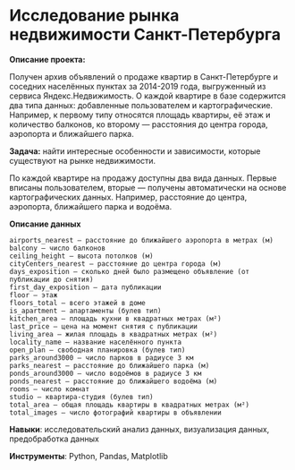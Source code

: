 # Исследование рынка недвижимости Санкт-Петербурга

**Описание проекта:** 

Получен архив объявлений о продаже квартир в Санкт-Петербурге и соседних населённых пунктах за 2014-2019 года, выгруженный из сервиса Яндекс.Недвижимость. О каждой квартире в базе содержится два типа данных: добавленные пользователем и картографические. Например, к первому типу относятся площадь квартиры, её этаж и количество балконов, ко второму — расстояния до центра города, аэропорта и ближайшего парка.

**Задача:** найти интересные особенности и зависимости, которые существуют на рынке недвижимости.

По каждой квартире на продажу доступны два вида данных. Первые вписаны пользователем, вторые — получены автоматически на основе картографических данных. Например, расстояние до центра, аэропорта, ближайшего парка и водоёма. 

**Описание данных**

    airports_nearest — расстояние до ближайшего аэропорта в метрах (м)
    balcony — число балконов
    ceiling_height — высота потолков (м)
    cityCenters_nearest — расстояние до центра города (м)
    days_exposition — сколько дней было размещено объявление (от публикации до снятия)
    first_day_exposition — дата публикации
    floor — этаж
    floors_total — всего этажей в доме
    is_apartment — апартаменты (булев тип)
    kitchen_area — площадь кухни в квадратных метрах (м²)
    last_price — цена на момент снятия с публикации
    living_area — жилая площадь в квадратных метрах (м²)
    locality_name — название населённого пункта
    open_plan — свободная планировка (булев тип)
    parks_around3000 — число парков в радиусе 3 км
    parks_nearest — расстояние до ближайшего парка (м)
    ponds_around3000 — число водоёмов в радиусе 3 км
    ponds_nearest — расстояние до ближайшего водоёма (м)
    rooms — число комнат
    studio — квартира-студия (булев тип)
    total_area — общая площадь квартиры в квадратных метрах (м²)
    total_images — число фотографий квартиры в объявлении

**Навыки**: исследовательский анализ данных, визуализация данных, предобработка данных

**Инструменты**: Python, Pandas, Matplotlib
